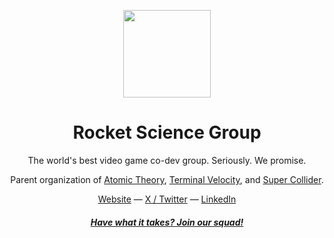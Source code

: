 <p align="center">
<img src="https://github.com/rocketsciencegg/.github/blob/main/profile/github-onepiece.png" height="140">
</p>

<h1 align="center">
Rocket Science Group
</h1>
<p align="center">
The world's best video game co-dev group. Seriously. We promise.
</p>

<p align="center">
Parent organization of <a href="https://www.atomictheory.gg">Atomic Theory</a>, <a href="https://www.terminalvelocity.gg">Terminal Velocity</a>, and <a href="https://www.supercollider.gg">Super Collider</a>.
</p>

<div align="center">
  <a href="https://www.rocketscience.gg">Website</a> —
  <a href="https://www.x.com/rocketsciencegg">X / Twitter</a> —
  <a href="https://www.linkedin.com/company/rocketsciencegg">LinkedIn</a>
</div>
<h4 align="center">
<a href="https://www.rocketscience.gg/careers"><i>Have what it takes? Join our squad!</i></a>
</h4>
